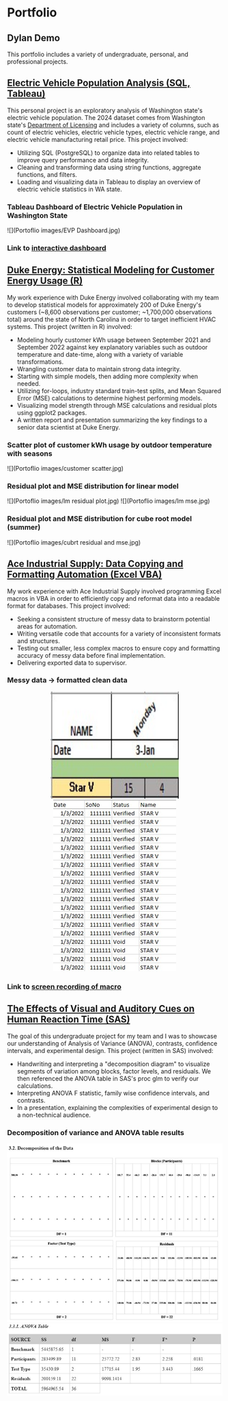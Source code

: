# Portfolio
## Dylan Demo
This portfolio includes a variety of undergraduate, personal, and professional projects.

## [Electric Vehicle Population Analysis (SQL, Tableau)](https://github.com/ddemo829/Electric-Vehicle-Population-Analysis-SQL-Tableau-)
This personal project is an exploratory analysis of Washington state's electric vehicle population. The 2024 dataset comes from Washington state's [Department of Licensing](https://data.wa.gov/Transportation/Electric-Vehicle-Population-Data/f6w7-q2d2/about_data) and includes a variety of columns, such as count of electric vehicles, electric vehicle types, electric vehicle range, and electric vehicle manufacturing retail price. This project involved:

* Utilizing SQL (PostgreSQL) to organize data into related tables to improve query performance and data integrity.
* Cleaning and transforming data using string functions, aggregate functions, and filters.
* Loading and visualizing data in Tableau to display an overview of electric vehicle statistics in WA state.

### Tableau Dashboard of Electric Vehicle Population in Washington State
![](Portoflio images/EVP Dashboard.jpg)
### Link to [interactive dashboard](https://public.tableau.com/app/profile/dylan.demo/viz/project_17099303425390/Dashboard1)

## [Duke Energy: Statistical Modeling for Customer Energy Usage (R)](https://github.com/ddemo829/Duke-Energy-Statistical-Modeling-R)
My work experience with Duke Energy involved collaborating with my team to develop statistical models for approximately 200 of Duke Energy's customers (~8,600 observations per customer; ~1,700,000 observations total) around the state of North Carolina in order to target inefficient HVAC systems. This project (written in R) involved:

* Modeling hourly customer kWh usage between September 2021 and September 2022 against key explanatory variables such as outdoor temperature and date-time, along with a variety of variable transformations.
* Wrangling customer data to maintain strong data integrity.
* Starting with simple models, then adding more complexity when needed.
* Utilizing for-loops, industry standard train-test splits, and Mean Squared Error (MSE) calculations to determine highest performing models.
* Visualizing model strength through MSE calculations and residual plots using ggplot2 packages.
* A written report and presentation summarizing the key findings to a senior data scientist at Duke Energy.

### Scatter plot of customer kWh usage by outdoor temperature with seasons
![](Portoflio images/customer scatter.jpg)

### Residual plot and MSE distribution for linear model
![](Portoflio images/lm residual plot.jpg) ![](Portoflio images/lm mse.jpg)

### Residual plot and MSE distribution for cube root model (summer)
![](Portoflio images/cubrt residual and mse.jpg)

## [Ace Industrial Supply: Data Copying and Formatting Automation (Excel VBA)](https://github.com/ddemo829/Ace-Industrial-Supply-Data-Automation-VBA)
My work experience with Ace Industrial Supply involved programming Excel macros in VBA in order to efficiently copy and reformat data into a readable format for databases. This project involved:

* Seeking a consistent structure of messy data to brainstorm potential areas for automation.
* Writing versatile code that accounts for a variety of inconsistent formats and structures.
* Testing out smaller, less complex macros to ensure copy and formatting accuracy of messy data before final implementation.
* Delivering exported data to supervisor.

### Messy data → formatted clean data
<p align="center">
 <img src="Portoflio images/ACE messy data.jpg" width="300" Height="250"> 
 <img src="Portoflio images/ACE clean data.jpg">
</p>  

### Link to [screen recording of macro](https://youtu.be/yYXebG6os84)


## [The Effects of Visual and Auditory Cues on Human Reaction Time (SAS)](https://github.com/ddemo829/The-Effects-of-Visual-and-Auditory-Cues-on-Human-Reaction-Time-SAS)
The goal of this undergraduate project for my team and I was to showcase our understanding of Analysis of Variance (ANOVA), contrasts, confidence intervals, and experimental design. This project (written in SAS) involved:

* Handwriting and interpreting a "decomposition diagram" to visualize segments of variation among blocks, factor levels, and residuals. We then referenced the ANOVA table in SAS's proc glm to verify our calculations.
* Interpreting ANOVA F statistic, family wise confidence intervals, and contrasts.
* In a presentation, explaining the complexities of experimental design to a non-technical audience.

### Decomposition of variance and ANOVA table results
<p align="center">
 <img src="Portoflio images/STS3250 decomp.jpg"> 
 <img src="Portoflio images/STS3250 Anova table.jpg">
</p>  

